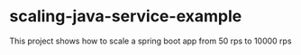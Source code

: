 # scaling-java-service-example
This project shows how to scale a spring boot app from 50 rps to 10000 rps

